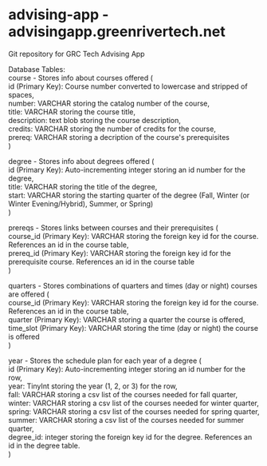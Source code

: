 # advising-app - advisingapp.greenrivertech.net
Git repository for GRC Tech Advising App

Database Tables:  
course - Stores info about courses offered (  
    id (Primary Key): Course number converted to lowercase and stripped of spaces,  
    number: VARCHAR storing the catalog number of the course,  
    title: VARCHAR storing the course title,  
    description: text blob storing the course description,  
    credits: VARCHAR storing the number of credits for the course,  
    prereq: VARCHAR storing a decription of the course's prerequisites   
)  

degree - Stores info about degrees offered (  
    id (Primary Key): Auto-incrementing integer storing an id number for the degree,  
    title: VARCHAR storing the title of the degree,  
    start: VARCHAR storing the starting quarter of the degree (Fall, Winter (or Winter Evening/Hybrid), Summer, or Spring)  
)

prereqs - Stores links between courses and their prerequisites (  
    course_id (Primary Key): VARCHAR storing the foreign key id for the course. References an id in the course table,  
    prereq_id (Primary Key): VARCHAR storing the foreign key id for the prerequisite course. References an id in the course table  
)

quarters - Stores combinations of quarters and times (day or night) courses are offered (  
    course_id (Primary Key): VARCHAR storing the foreign key id for the course. References an id in the course table,  
    quarter (Primary Key): VARCHAR storing a quarter the course is offered,  
    time_slot (Primary Key): VARCHAR storing the time (day or night) the course is offered  
)

year - Stores the schedule plan for each year of a degree (  
    id (Primary Key): Auto-incrementing integer storing an id number for the row,  
    year: TinyInt storing the year (1, 2, or 3) for the row,  
    fall: VARCHAR storing a csv list of the courses needed for fall quarter,  
    winter: VARCHAR storing a csv list of the courses needed for winter quarter,  
    spring: VARCHAR storing a csv list of the courses needed for spring quarter,  
    summer: VARCHAR storing a csv list of the courses needed for summer quarter,  
    degree_id: integer storing the foreign key id for the degree. References an id in the degree table.  
)